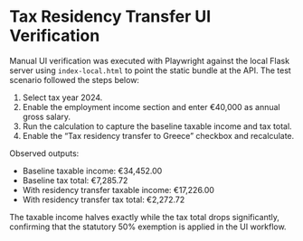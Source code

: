 # Tax Residency Transfer UI Verification

Manual UI verification was executed with Playwright against the local Flask
server using `index-local.html` to point the static bundle at the API. The test
scenario followed the steps below:

1. Select tax year 2024.
2. Enable the employment income section and enter €40,000 as annual gross salary.
3. Run the calculation to capture the baseline taxable income and tax total.
4. Enable the “Tax residency transfer to Greece” checkbox and recalculate.

Observed outputs:

- Baseline taxable income: €34,452.00
- Baseline tax total: €7,285.72
- With residency transfer taxable income: €17,226.00
- With residency transfer tax total: €2,272.72

The taxable income halves exactly while the tax total drops significantly,
confirming that the statutory 50% exemption is applied in the UI workflow.
